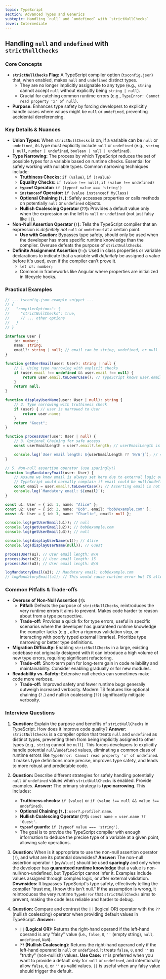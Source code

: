 ```yaml
---
topic: TypeScript
section: Advanced Types and Generics
subtopic: Handling `null` and `undefined` with `strictNullChecks`
level: Intermediate
---
```


## Handling `null` and `undefined` with `strictNullChecks`
### Core Concepts

*   **`strictNullChecks` Flag:** A TypeScript compiler option (`tsconfig.json`) that, when enabled, makes `null` and `undefined` distinct types.
    *   They are no longer implicitly assignable to any type (e.g., `string` cannot accept `null` without explicitly being `string | null`).
    *   Crucial for catching common runtime errors (e.g., `TypeError: Cannot read property 'x' of null`).
*   **Purpose:** Enhances type safety by forcing developers to explicitly handle cases where values might be `null` or `undefined`, preventing accidental dereferencing.

### Key Details & Nuances

*   **Union Types:** When `strictNullChecks` is on, if a variable can be `null` or `undefined`, its type must explicitly include `null` or `undefined` (e.g., `string | null`, `number | undefined`, `boolean | null | undefined`).
*   **Type Narrowing:** The process by which TypeScript reduces the set of possible types for a variable based on runtime checks. Essential for safely working with nullable types. Common narrowing techniques include:
    *   **Truthiness Checks:** `if (value)`, `if (!value)`
    *   **Equality Checks:** `if (value !== null)`, `if (value !== undefined)`
    *   **`typeof` Operator:** `if (typeof value === 'string')`
    *   **`instanceof` Operator:** `if (value instanceof MyClass)`
    *   **Optional Chaining (`?.`):** Safely accesses properties or calls methods on potentially `null` or `undefined` objects.
    *   **Nullish Coalescing Operator (`??`):** Provides a default value only when the expression on the left is `null` or `undefined` (not just falsy like `||`).
*   **Non-Null Assertion Operator (`!`):** Tells the TypeScript compiler that an expression is *definitely not* `null` or `undefined` at a certain point.
    *   **Use with Caution:** Bypasses type safety, should only be used when the developer has more specific runtime knowledge than the compiler. Overuse defeats the purpose of `strictNullChecks`.
*   **Definite Assignment Assertion (`!:`):** Used in class properties or variable declarations to indicate that a variable will *definitely* be assigned a value before it's used, even if the compiler can't prove it.
    *   `let x!: number;`
    *   Common in frameworks like Angular where properties are initialized in lifecycle hooks.

### Practical Examples

```typescript
// --- tsconfig.json example snippet ---
// {
//   "compilerOptions": {
//     "strictNullChecks": true,
//     // ... other options
//   }
// }

interface User {
    id: number;
    name: string;
    email?: string | null; // email can be string, undefined, or null
}

function getUserEmail(user: User): string | null {
    // 1. Using type narrowing with explicit checks
    if (user.email !== undefined && user.email !== null) {
        return user.email.toLowerCase(); // TypeScript knows user.email is string here
    }
    return null;
}

function displayUserName(user: User | null): string {
    // 2. Type narrowing with truthiness check
    if (user) { // user is narrowed to User
        return user.name;
    }
    return "Guest";
}

function processUser(user: User | null) {
    // 3. Optional Chaining for safe access
    const userEmailLength = user?.email?.length; // userEmailLength is number | undefined

    console.log(`User email length: ${userEmailLength ?? 'N/A'}`); // 4. Nullish Coalescing for default value
}

// 5. Non-null assertion operator (use sparingly!)
function logMandatoryEmail(user: User) {
    // Assume we know email is always set here due to external logic or validation
    // TypeScript would normally complain if email could be null/undefined for .toLowerCase()
    const email = user.email!.toLowerCase(); // Asserting email is not null/undefined
    console.log(`Mandatory email: ${email}`);
}

const u1: User = { id: 1, name: "Alice" };
const u2: User = { id: 2, name: "Bob", email: "bob@example.com" };
const u3: User = { id: 3, name: "Charlie", email: null };

console.log(getUserEmail(u1)); // null
console.log(getUserEmail(u2)); // bob@example.com
console.log(getUserEmail(u3)); // null

console.log(displayUserName(u1)); // Alice
console.log(displayUserName(null)); // Guest

processUser(u1); // User email length: N/A
processUser(u2); // User email length: 15
processUser(u3); // User email length: N/A

logMandatoryEmail(u2); // Mandatory email: bob@example.com
// logMandatoryEmail(u1); // This would cause runtime error but TS allows due to '!'
```

### Common Pitfalls & Trade-offs

*   **Overuse of Non-Null Assertion (`!`):**
    *   **Pitfall:** Defeats the purpose of `strictNullChecks`, reintroduces the very runtime errors it aims to prevent. Makes code harder to reason about from a type perspective.
    *   **Trade-off:** Provides a quick fix for type errors, useful in specific scenarios where the developer has guaranteed runtime knowledge the compiler lacks (e.g., after a rigorous validation step, or interacting with poorly typed external libraries). Prioritize type narrowing or better type definitions.
*   **Migration Difficulty:** Enabling `strictNullChecks` in a large, existing codebase not originally designed with it can introduce a high volume of new type errors, requiring significant refactoring.
    *   **Trade-off:** Short-term pain for long-term gain in code reliability and maintainability. Consider enabling gradually or for new modules.
*   **Readability vs. Safety:** Extensive null checks can sometimes make code more verbose.
    *   **Trade-off:** Improved safety and fewer runtime bugs generally outweigh increased verbosity. Modern TS features like optional chaining (`?.`) and nullish coalescing (`??`) significantly mitigate verbosity.

### Interview Questions

1.  **Question:** Explain the purpose and benefits of `strictNullChecks` in TypeScript. How does it improve code quality?
    **Answer:** `strictNullChecks` is a compiler option that treats `null` and `undefined` as distinct types, preventing them from being implicitly assigned to other types (e.g., `string` cannot be `null`). This forces developers to explicitly handle potential `null`/`undefined` values, eliminating a common class of runtime errors like `TypeError: Cannot read property 'x' of undefined`. It makes type definitions more precise, improves type safety, and leads to more robust and predictable code.

2.  **Question:** Describe different strategies for safely handling potentially `null` or `undefined` values when `strictNullChecks` is enabled. Provide examples.
    **Answer:** The primary strategy is **type narrowing**. This includes:
    *   **Truthiness checks:** `if (value)` or `if (value !== null && value !== undefined)`.
    *   **Optional Chaining (`?.`):** `user?.profile?.name`.
    *   **Nullish Coalescing Operator (`??`):** `const name = user.name ?? 'Guest'`.
    *   **`typeof` guards:** `if (typeof value === 'string')`.
    *   The goal is to provide the TypeScript compiler with enough information to deduce the precise type of a variable at a given point, allowing safe operations.

3.  **Question:** When is it appropriate to use the non-null assertion operator (`!`), and what are its potential downsides?
    **Answer:** The non-null assertion operator `!` (`myValue!`) should be used **sparingly** and only when the developer has **guaranteed runtime knowledge** that a value is non-null/non-undefined, but TypeScript cannot infer it. Examples include values assigned through complex logic, or after external validation.
    **Downsides:** It bypasses TypeScript's type safety, effectively telling the compiler "trust me, I know this isn't null." If the assumption is wrong, it reintroduces the very runtime `TypeError` that `strictNullChecks` aims to prevent, making the code less reliable and harder to debug.

4.  **Question:** Compare and contrast the `||` (logical OR) operator with the `??` (nullish coalescing) operator when providing default values in TypeScript.
    **Answer:**
    *   **`||` (Logical OR):** Returns the right-hand operand if the left-hand operand is any "falsy" value (i.e., `false`, `0`, `''` (empty string), `null`, `undefined`, `NaN`).
    *   **`??` (Nullish Coalescing):** Returns the right-hand operand only if the left-hand operand is `null` or `undefined`. It treats `false`, `0`, and `''` as "truthy" (non-nullish) values.
    **Use Case:** `??` is preferred when you want to provide a default *only* for `null` or `undefined`, and intentionally allow `false`, `0`, or `''` as valid values. `||` is useful when any falsy value should trigger the default.